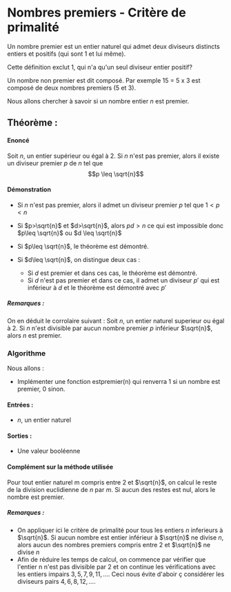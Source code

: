 # Nombres premiers - Critère de primalité

Un nombre premier est un entier naturel qui admet deux diviseurs distincts entiers et positifs (qui sont 1 et lui même).

Cette définition exclut 1, qui n'a qu'un seul diviseur entier positif?

Un nombre non premier est dit composé. Par exemple 15 = 5 x 3 est composé de deux nombres premiers (5 et 3).

Nous allons chercher à savoir si un nombre entier $n$ est premier.

## Théorème :
#### Enoncé
Soit $n$, un entier supérieur ou égal à 2. Si $n$ n'est pas premier, alors il existe un diviseur premier $p$ de $n$ tel que
$$p \leq \sqrt{n}$$

#### Démonstration

- Si $n$ n'est pas premier, alors il admet un diviseur premier $p$ tel que $1 < p < n$

- Si $p>\sqrt{n}$ et $d>\sqrt{n}$, alors $pd > n$ ce qui est impossible donc $p\leq \sqrt{n}$ ou $d \leq \sqrt{n}$

- Si $p\leq \sqrt{n}$, le théorème est démontré.

- Si $d\leq \sqrt{n}$, on distingue deux cas :
  - Si $d$ est premier et dans ces cas, le théorème est démontré.
  - Si $d$ n'est pas premier et dans ce cas, il admet un diviseur $p'$ qui est inférieur à $d$ et le théorème est démontré avec $p'$

##### Remarques :
On en déduit le corrolaire suivant :
Soit $n$, un entier naturel superieur ou égal à 2. Si $n$ n'est divisible par aucun nombre premier $p$ inférieur $\sqrt{n}$, alors $n$ est premier.

### Algorithme
Nous allons :
- Implémenter une fonction estpremier(n) qui renverra 1 si un nombre est premier, 0 sinon.
#### Entrées :
  - $n$, un entier naturel

#### Sorties :
  - Une valeur booléenne

#### Complément sur la méthode utilisée
Pour tout entier naturel m compris entre 2 et $\sqrt{n}$, on calcul le reste de la division euclidienne de $n$ par $m$. Si aucun des restes est nul, alors le nombre est premier.
##### Remarques :
  - On appliquer ici le critère de primalité pour tous les entiers $n$ inferieurs à $\sqrt{n}$. Si aucun nombre est entier inférieur à $\sqrt{n}$ ne divise $n$, alors aucun des nombres premiers compris entre $2$ et $\sqrt{n}$ ne divise $n$
  - Afin de réduire les temps de calcul, on commence par vérifier que l'entier n n'est pas divisible par 2 et on continue les vérifications avec les entiers impairs $3,5,7,9,11,\dots$. Ceci nous évite d'aboir ç considérer les diviseurs pairs $4,6,8,12,\dots$.
